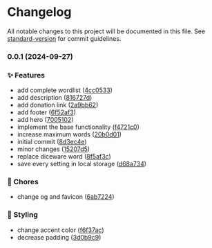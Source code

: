 # Changelog

All notable changes to this project will be documented in this file. See [standard-version](https://github.com/conventional-changelog/standard-version) for commit guidelines.

### 0.0.1 (2024-09-27)


### ✨ Features

* add complete wordlist ([4cc0533](https://github.com/remvze/pswd/commit/4cc0533feb688e3b7b515a4bbbf24fba971675e8))
* add description ([816727d](https://github.com/remvze/pswd/commit/816727daffde22c3ea0394d3fdab977a9a86d883))
* add donation link ([2a9bb62](https://github.com/remvze/pswd/commit/2a9bb6295e92b467534971d7f4d6b0274ac5a415))
* add footer ([6f52af3](https://github.com/remvze/pswd/commit/6f52af36de92e19b55ee729cb32223239a6212dc))
* add hero ([7005102](https://github.com/remvze/pswd/commit/7005102dba7a4d98d639ad312b6cd66fd001dddd))
* implement the base functionality ([f4721c0](https://github.com/remvze/pswd/commit/f4721c05344d618fe1fc2d628aa331ae3aa26b61))
* increase maximum words ([20b0d01](https://github.com/remvze/pswd/commit/20b0d01e0e1c1a0cca35eb1959690d06dcc405d7))
* initial commit ([8d3ec4e](https://github.com/remvze/pswd/commit/8d3ec4ecc3c0ce1d2ed0546cd84b7b8309170fec))
* minor changes ([15207d5](https://github.com/remvze/pswd/commit/15207d597027fdfaf36df35caff5d554ff767510))
* replace diceware word ([8f5af3c](https://github.com/remvze/pswd/commit/8f5af3c32749d1c33fa8a4b17d5254bd23b1efa1))
* save every setting in local storage ([d68a734](https://github.com/remvze/pswd/commit/d68a734feef09fd2d49a69ceab55cc939d831cd8))


### 🚚 Chores

* change og and favicon ([6ab7224](https://github.com/remvze/pswd/commit/6ab7224bf51de7411cfae8f1aa8de1a9b85b89d2))


### 💄 Styling

* change accent color ([f6f37ac](https://github.com/remvze/pswd/commit/f6f37ac13bb04d770c7dd6c7e3888b77b9dac9f2))
* decrease padding ([3d0b9c9](https://github.com/remvze/pswd/commit/3d0b9c9701a7c6aff1d26eabbc7aa1302c7ba940))
